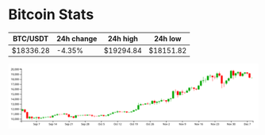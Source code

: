 # Bitcoin Stats

BTC/USDT|24h change|24h high|24h low|
|---|---|---|---|
|$18336.28|-4.35%|$19294.84|$18151.82|

<img src="./chart.svg">
